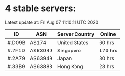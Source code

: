# 4 stable servers:

Latest update at: Fri Aug 07 11:10:11 UTC 2020

| ID | ASN | Server Country | Online |
| -- | --- | -------------- | ------ |
| #.D09B | AS174 | United States | 60 hrs |
| #.7F1D | AS63949 | Singapore | 179 hrs |
| #.2A79 | AS63949 | Japan | 30 hrs |
| #.33B9 | AS63888 | Hong Kong | 23 hrs |

